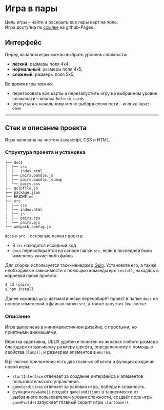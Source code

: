 # Игра в пары

Цель игры &ndash; найти и раскрыть все пары карт на поле.\
Игра доступна по [ссылке](https://darthevgenius.github.io/pairs_memory_game/) на github-Pages.

## Интерфейс

Перед началом игры можно выбрать уровень сложности:

- **лёгкий**: размеры поля 4х4;
- **нормальный**: размеры поля 4х5;
- **сложный**: размеры поля 5х5;

Во время игры можно:

- перетасовать все карты и перезапустить игру на выбранном уровне сложности &ndash; кнопка `Refresh cards`
- вернуться к начальному меню выбора сложности &ndash; кнопка `Reset Game`

---

## Стек и описание проекта

Игра написана на чистом Javascript, CSS и HTML.

### Структура проекта и установка

```
├── docs
|  ├── css
|  ├── index.html
|  ├── pairs.bundle.js
|  ├── pairs.bundle.js.map
|  └── pairs.css
├── gulpfile.js
├── package.json
├── README.md
├── src
|  ├── css
|  ├── index.html
|  ├── js
|  ├── pairs.css
|  └── pairs.mjs
└── webpack.config.js
```
`docs` и `src` &ndash; основные папки проекта:
- В `src` находится исходный код.
- `docs` пересобирается на основе папки `src`, если в последней были изменены какие-либо файлы.

Для сборки используется таск-менеджер [Gulp](https://gulpjs.com/). Установите его, а также необходимые зависимости с помощью команды `npm install`, находясь в корневой папке проекта:

```sh
$ cd <pairs>
$ npm install
```

Далее команда `gulp` автоматически пересобирёт проект в папке `docs` на основе изменений в файлах папки `src`, а также запустит *live-server*.

### Описание

Игра выполнена в минималистичном дизайне, с простыми, но приятными анимациями.

Вёрстка адаптивна, UI/UX удобен и понятен на экранах любого размера благодаря отзывчивому размеру шрифта, определённому с помощью свойства `clamp()`, и размерам элементов в `em/rem`.

В js-логике приложения есть два главных объекта и функция создания новой игры:
- `startInterface` отвечает за создание интерфейса и элементов пользовательского управления.
- `gameConditions` отвечает за условия игры, победы и сложность.
- функция `newGame()` создаёт `gameConditions` в зависимости от выбранного пользователем уровня сложности, создаёт поле игры `gameField` и запускает главный скрипт игры `startGame()`.
